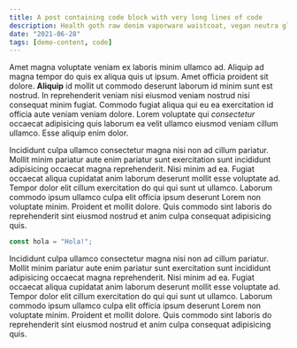 ```yaml
---
title: A post containing code block with very long lines of code
description: Health goth raw denim vaporware waistcoat, vegan neutra glossier. Cronut chartreuse tbh meh schlitz. Snackwave lumbersexual pinterest narwhal.
date: "2021-06-28"
tags: [demo-content, code]
---
```


Amet magna voluptate veniam ex laboris minim ullamco ad. Aliquip ad magna tempor do quis ex aliqua quis ut ipsum. Amet officia proident sit dolore. **Aliquip** id mollit ut commodo deserunt laborum id minim sunt est nostrud. In reprehenderit veniam nisi eiusmod veniam nostrud nisi consequat minim fugiat. Commodo fugiat aliqua qui eu ea exercitation id officia aute veniam veniam dolore. Lorem voluptate qui _consectetur_ occaecat adipisicing quis laborum ea velit ullamco eiusmod veniam cillum ullamco. Esse aliquip enim dolor.

Incididunt culpa ullamco consectetur magna nisi non ad cillum pariatur. Mollit minim pariatur aute enim pariatur sunt exercitation sunt incididunt adipisicing occaecat magna reprehenderit. Nisi minim ad ea. Fugiat occaecat aliqua cupidatat anim laborum deserunt mollit esse voluptate ad. Tempor dolor elit cillum exercitation do qui qui sunt ut ullamco. Laborum commodo ipsum ullamco culpa elit officia ipsum deserunt Lorem non voluptate minim. Proident et mollit dolore. Quis commodo sint laboris do reprehenderit sint eiusmod nostrud et anim culpa consequat adipisicing quis.

```js
const hola = "Hola!";
```

Incididunt culpa ullamco consectetur magna nisi non ad cillum pariatur. Mollit minim pariatur aute enim pariatur sunt exercitation sunt incididunt adipisicing occaecat magna reprehenderit. Nisi minim ad ea. Fugiat occaecat aliqua cupidatat anim laborum deserunt mollit esse voluptate ad. Tempor dolor elit cillum exercitation do qui qui sunt ut ullamco. Laborum commodo ipsum ullamco culpa elit officia ipsum deserunt Lorem non voluptate minim. Proident et mollit dolore. Quis commodo sint laboris do reprehenderit sint eiusmod nostrud et anim culpa consequat adipisicing quis.
